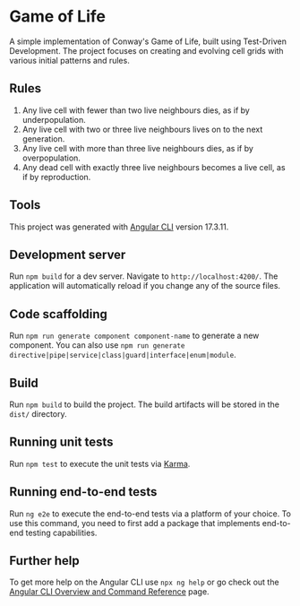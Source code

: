 # Game of Life

A simple implementation of Conway's Game of Life, built using Test-Driven Development. The project focuses on creating and evolving cell grids with various initial patterns and rules.

## Rules

1. Any live cell with fewer than two live neighbours dies, as if by underpopulation.
2. Any live cell with two or three live neighbours lives on to the next generation.
3. Any live cell with more than three live neighbours dies, as if by overpopulation.
4. Any dead cell with exactly three live neighbours becomes a live cell, as if by reproduction.

## Tools

This project was generated with [Angular CLI](https://github.com/angular/angular-cli) version 17.3.11.

## Development server

Run `npm build` for a dev server. Navigate to `http://localhost:4200/`. The application will automatically reload if you change any of the source files.

## Code scaffolding

Run `npm run generate component component-name` to generate a new component. You can also use `npm run generate directive|pipe|service|class|guard|interface|enum|module`.

## Build

Run `npm build` to build the project. The build artifacts will be stored in the `dist/` directory.

## Running unit tests

Run `npm test` to execute the unit tests via [Karma](https://karma-runner.github.io).

## Running end-to-end tests

Run `ng e2e` to execute the end-to-end tests via a platform of your choice. To use this command, you need to first add a package that implements end-to-end testing capabilities.

## Further help

To get more help on the Angular CLI use `npx ng help` or go check out the [Angular CLI Overview and Command Reference](https://angular.io/cli) page.
